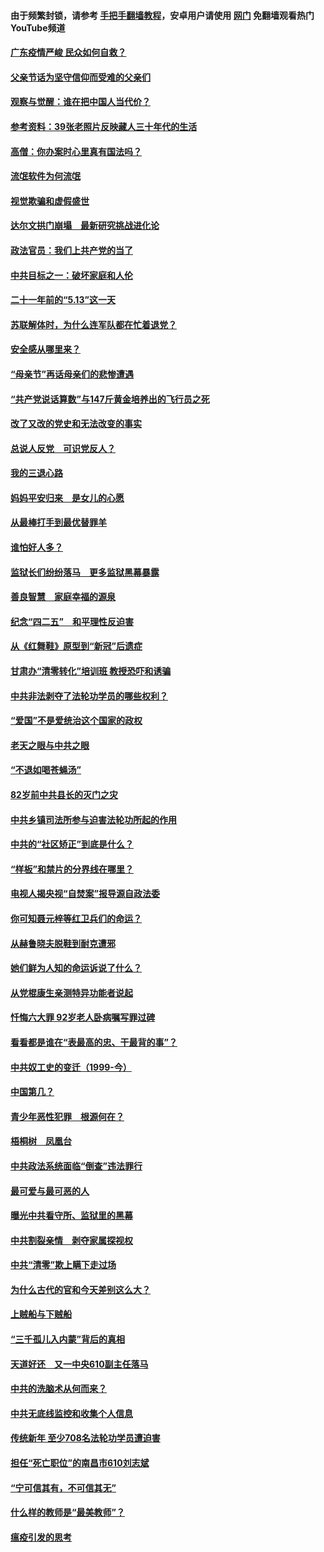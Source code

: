 #### 由于频繁封锁，请参考 [手把手翻墙教程](https://github.com/gfw-breaker/guides/wiki/)，安卓用户请使用 [网门](https://github.com/gfw-breaker/nogfw/blob/master/dl.md?t=06231901) 免翻墙观看热门YouTube频道 

#### [广东疫情严峻 民众如何自救？](../pages/19/427311.md?t=06231901) 

#### [父亲节话为坚守信仰而受难的父亲们](../pages/19/427033.md?t=06231901) 

#### [观察与觉醒：谁在把中国人当代价？](../pages/19/426987.md?t=06231901) 

#### [参考资料：39张老照片反映藏人三十年代的生活](../pages/19/426471.md?t=06231901) 

#### [高僧：你办案时心里真有国法吗？](../pages/19/426530.md?t=06231901) 

#### [流氓软件为何流氓](../pages/19/426531.md?t=06231901) 

#### [视觉欺骗和虚假盛世](../pages/19/426443.md?t=06231901) 

#### [达尔文拱门崩塌　最新研究挑战进化论](../pages/19/426009.md?t=06231901) 

#### [政法官员：我们上共产党的当了](../pages/19/425351.md?t=06231901) 

#### [中共目标之一：破坏家庭和人伦](../pages/19/424454.md?t=06231901) 

#### [二十一年前的“5.13”这一天](../pages/19/424814.md?t=06231901) 

#### [苏联解体时，为什么连军队都在忙着退党？](../pages/19/424335.md?t=06231901) 

#### [安全感从哪里来？](../pages/19/424336.md?t=06231901) 

#### [“母亲节”再话母亲们的悲惨遭遇](../pages/19/424234.md?t=06231901) 

#### [“共产党说话算数”与147斤黄金培养出的飞行员之死](../pages/19/424115.md?t=06231901) 

#### [改了又改的党史和无法改变的事实](../pages/19/424037.md?t=06231901) 

#### [总说人反党　可识党反人？](../pages/19/423820.md?t=06231901) 

#### [我的三退心路](../pages/19/423876.md?t=06231901) 

#### [妈妈平安归来　是女儿的心愿](../pages/19/423947.md?t=06231901) 

#### [从最棒打手到最优替罪羊](../pages/19/423819.md?t=06231901) 

#### [谁怕好人多？](../pages/19/423774.md?t=06231901) 

#### [监狱长们纷纷落马　更多监狱黑幕暴露](../pages/19/423787.md?t=06231901) 

#### [善良智慧　家庭幸福的源泉](../pages/19/423632.md?t=06231901) 

#### [纪念“四二五”　和平理性反迫害](../pages/19/423660.md?t=06231901) 

#### [从《红舞鞋》原型到“新冠”后遗症](../pages/19/423509.md?t=06231901) 

#### [甘肃办“清零转化”培训班 教授恐吓和诱骗](../pages/19/423498.md?t=06231901) 

#### [中共非法剥夺了法轮功学员的哪些权利？](../pages/19/423392.md?t=06231901) 

#### [“爱国”不是爱统治这个国家的政权](../pages/19/423029.md?t=06231901) 

#### [老天之眼与中共之眼](../pages/19/423378.md?t=06231901) 

#### [“不退如喝苍蝇汤”](../pages/19/423287.md?t=06231901) 

#### [82岁前中共县长的灭门之灾](../pages/19/423055.md?t=06231901) 

#### [中共乡镇司法所参与迫害法轮功所起的作用](../pages/19/423064.md?t=06231901) 

#### [中共的“社区矫正”到底是什么？](../pages/19/422870.md?t=06231901) 

#### [“样板”和禁片的分界线在哪里？](../pages/19/422704.md?t=06231901) 

#### [电视人揭央视“自焚案”报导源自政法委](../pages/19/422770.md?t=06231901) 

#### [你可知聂元梓等红卫兵们的命运？](../pages/19/422848.md?t=06231901) 

#### [从赫鲁晓夫脱鞋到耐克遭邪](../pages/19/422826.md?t=06231901) 

#### [她们鲜为人知的命运诉说了什么？](../pages/19/422754.md?t=06231901) 

#### [从党棍康生亲测特异功能者说起](../pages/19/422657.md?t=06231901) 

#### [忏悔六大罪 92岁老人卧病嘱写罪过碑](../pages/19/422750.md?t=06231901) 

#### [看看都是谁在“表最高的忠、干最背的事”？](../pages/19/422703.md?t=06231901) 

#### [中共奴工史的变迁（1999-今）](../pages/19/422656.md?t=06231901) 

#### [中国第几？](../pages/19/422496.md?t=06231901) 

#### [青少年恶性犯罪　根源何在？](../pages/19/422449.md?t=06231901) 

#### [梧桐树　凤凰台](../pages/19/422442.md?t=06231901) 

#### [中共政法系统面临“倒查”违法罪行](../pages/19/422497.md?t=06231901) 

#### [最可爱与最可恶的人](../pages/19/422448.md?t=06231901) 

#### [曝光中共看守所、监狱里的黑幕](../pages/19/422390.md?t=06231901) 

#### [中共割裂亲情　剥夺家属探视权](../pages/19/422364.md?t=06231901) 

#### [中共“清零”欺上瞒下走过场](../pages/19/422306.md?t=06231901) 

#### [为什么古代的官和今天差别这么大？](../pages/19/422228.md?t=06231901) 

#### [上贼船与下贼船](../pages/19/422276.md?t=06231901) 

#### [“三千孤儿入内蒙”背后的真相](../pages/19/422229.md?t=06231901) 

#### [天道好还　又一中央610副主任落马](../pages/19/422155.md?t=06231901) 

#### [中共的洗脑术从何而来？](../pages/19/422154.md?t=06231901) 

#### [中共无底线监控和收集个人信息](../pages/19/422039.md?t=06231901) 

#### [传统新年 至少708名法轮功学员遭迫害](../pages/19/421946.md?t=06231901) 

#### [担任“死亡职位”的南昌市610刘志斌](../pages/19/421957.md?t=06231901) 

#### [“宁可信其有，不可信其无”](../pages/19/421691.md?t=06231901) 

#### [什么样的教师是“最美教师”？](../pages/19/421755.md?t=06231901) 

#### [瘟疫引发的思考](../pages/19/421594.md?t=06231901) 

